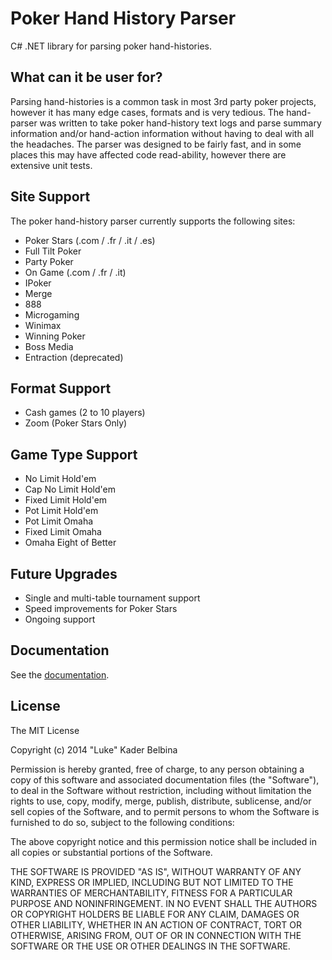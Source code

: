 Poker Hand History Parser
=========================

C# .NET library for parsing poker hand-histories.

What can it be user for?
------------------------

Parsing hand-histories is a common task in most 3rd party poker projects, however it has many edge cases, formats and is very tedious. The hand-parser was written to take poker hand-history text logs and parse summary information and/or hand-action information without having to deal with all the headaches. The parser was designed to be fairly fast, and in some places this may have affected code read-ability, however there are extensive unit tests.

Site Support
------------

The poker hand-history parser currently supports the following sites:

 * Poker Stars (.com / .fr / .it / .es)
 * Full Tilt Poker
 * Party Poker
 * On Game (.com / .fr / .it)
 * IPoker
 * Merge
 * 888
 * Microgaming
 * Winimax
 * Winning Poker
 * Boss Media
 * Entraction (deprecated)

Format Support
--------------
 * Cash games (2 to 10 players)
 * Zoom (Poker Stars Only)

Game Type Support
-----------------
 * No Limit Hold'em
 * Cap No Limit Hold'em
 * Fixed Limit Hold'em
 * Pot Limit Hold'em
 * Pot Limit Omaha
 * Fixed Limit Omaha
 * Omaha Eight of Better

Future Upgrades
---------------
 * Single and multi-table tournament support
 * Speed improvements for Poker Stars
 * Ongoing support

Documentation
-------------

See the [documentation](https://github.com/KBelbina/PokerHandHistoryParser/wiki).

License
-------

The MIT License

Copyright (c) 2014 "Luke" Kader Belbina

Permission is hereby granted, free of charge, to any person obtaining a copy of this software and associated documentation files (the "Software"), to deal in the Software without restriction, including without limitation the rights to use, copy, modify, merge, publish, distribute, sublicense, and/or sell copies of the Software, and to permit persons to whom the Software is furnished to do so, subject to the following conditions:

The above copyright notice and this permission notice shall be included in all copies or substantial portions of the Software.

THE SOFTWARE IS PROVIDED "AS IS", WITHOUT WARRANTY OF ANY KIND, EXPRESS OR IMPLIED, INCLUDING BUT NOT LIMITED TO THE WARRANTIES OF MERCHANTABILITY, FITNESS FOR A PARTICULAR PURPOSE AND NONINFRINGEMENT. IN NO EVENT SHALL THE AUTHORS OR COPYRIGHT HOLDERS BE LIABLE FOR ANY CLAIM, DAMAGES OR OTHER LIABILITY, WHETHER IN AN ACTION OF CONTRACT, TORT OR OTHERWISE, ARISING FROM, OUT OF OR IN CONNECTION WITH THE SOFTWARE OR THE USE OR OTHER DEALINGS IN THE SOFTWARE.

